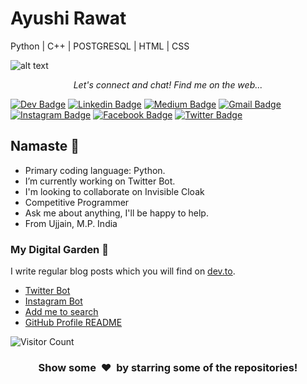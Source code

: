 # Ayushi Rawat

Python | C++ | POSTGRESQL | HTML | CSS

![alt text](https://github.com/ayushi7rawat/Python-Bootcamp/blob/master/PhotoGrid_1599195115056.jpg)

<p align="center">
  <i>Let's connect and chat! Find me on the web...</i>
  
   [![Dev Badge](https://img.shields.io/badge/-DEV.to-47CCCC?style=flat&logo=Google-Chrome&logoColor=white&link=https://dev.to/ayushi7rawat)](https://dev.to/ayushi7rawat) 
   [![Linkedin Badge](https://img.shields.io/badge/-Linkedin-blue?style=flat-square&logo=Linkedin&logoColor=white&link=https://www.linkedin.com/in/ayushi7rawat/)](https://www.linkedin.com/in/ayushi7rawat/) 
   [![Medium Badge](https://img.shields.io/badge/-Medium-000000?style=flat&labelColor=000000&logo=Medium&link=https://medium.com/@ayushi7rawat)](https://medium.com/@ayushi7rawat) 
   [![Gmail Badge](https://img.shields.io/badge/-Gmail-c14438?style=flat-square&logo=Gmail&logoColor=white&link=mailto:ayushi7rawat@gmail.com)](mailto:ayushi7rawat@gmail.com)
   [![Instagram Badge](https://img.shields.io/badge/-Instagram-purple?style=flat&logo=instagram&logoColor=white&link=https://instagram.com/ayushi7rawat/)](https://instagram.com/ayushi7rawat) 
   [![Facebook Badge](https://img.shields.io/badge/-Facebook-036be4?style=flat-square&logo=Facebook&logoColor=white&link=https://www.facebook.com/profile.php?id=100008625401332)](https://www.facebook.com/people/Ayushi-Rawat/100008625401332)
  [![Twitter Badge](https://img.shields.io/badge/-Twitter-1ca0f1?style=flat-square&labelColor=1ca0f1&logo=twitter&logoColor=white&link=https://twitter.com/ayushi_rawat)](https://twitter.com/ayushi_rawat_)  

## Namaste 🙏

* Primary coding language: Python.
* I’m currently working on Twitter Bot.
* I'm looking to collaborate on Invisible Cloak
* Competitive Programmer
* Ask me about anything, I'll be happy to help.
* From Ujjain, M.P. India

### My Digital Garden 🌱
I write regular blog posts which you will find on [dev.to](https://dev.to/ayushi7rawat).
- [Twitter Bot](https://dev.to/ayushi_rawat_/how-to-make-a-twitter-bot-with-python-3jg9)
- [Instagram Bot](https://dev.to/ayushi_rawat_/how-to-make-an-instagram-bot-with-python-1ggb)
- [Add me to search](https://dev.to/ayushi_rawat_/add-me-to-search-in-3-simple-steps-27jg)
- [GitHub Profile README](https://dev.to/ayushi_rawat_/create-a-github-profile-readme-in-3-simple-steps-3ofj)

 ![Visitor Count](https://profile-counter.glitch.me/{ayushi7rawat}/count.svg)

<h3 align="center">Show some &nbsp;❤️&nbsp; by starring some of the repositories!</h3>
